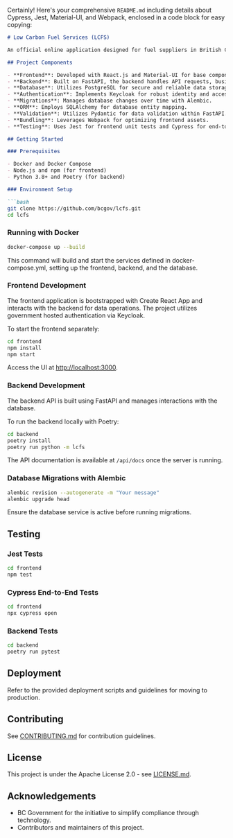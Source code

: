 Certainly! Here's your comprehensive `README.md` including details about Cypress, Jest, Material-UI, and Webpack, enclosed in a code block for easy copying:

```markdown
# Low Carbon Fuel Services (LCFS)

An official online application designed for fuel suppliers in British Columbia to manage compliance obligations under the Low Carbon Fuels Act. This tool streamlines the process, ensuring efficiency and adherence to regulations.

## Project Components

- **Frontend**: Developed with React.js and Material-UI for base components, providing a modern and intuitive user interface.
- **Backend**: Built on FastAPI, the backend handles API requests, business logic, and data management.
- **Database**: Utilizes PostgreSQL for secure and reliable data storage.
- **Authentication**: Implements Keycloak for robust identity and access management.
- **Migrations**: Manages database changes over time with Alembic.
- **ORM**: Employs SQLAlchemy for database entity mapping.
- **Validation**: Utilizes Pydantic for data validation within FastAPI.
- **Bundling**: Leverages Webpack for optimizing frontend assets.
- **Testing**: Uses Jest for frontend unit tests and Cypress for end-to-end testing.

## Getting Started

### Prerequisites

- Docker and Docker Compose
- Node.js and npm (for frontend)
- Python 3.8+ and Poetry (for backend)

### Environment Setup

```bash
git clone https://github.com/bcgov/lcfs.git
cd lcfs
```

### Running with Docker

```bash
docker-compose up --build
```

This command will build and start the services defined in docker-compose.yml, setting up the frontend, backend, and the database.

### Frontend Development

The frontend application is bootstrapped with Create React App and interacts with the backend for data operations. 
The project utilizes government hosted authentication via Keycloak.

To start the frontend separately:

```bash
cd frontend
npm install
npm start
```

Access the UI at [http://localhost:3000](http://localhost:3000).

### Backend Development

The backend API is built using FastAPI and manages interactions with the database.

To run the backend locally with Poetry:

```bash
cd backend
poetry install
poetry run python -m lcfs
```

The API documentation is available at `/api/docs` once the server is running.

### Database Migrations with Alembic

```bash
alembic revision --autogenerate -m "Your message"
alembic upgrade head
```

Ensure the database service is active before running migrations.

## Testing

### Jest Tests

```bash
cd frontend
npm test
```

### Cypress End-to-End Tests

```bash
cd frontend
npx cypress open
```

### Backend Tests

```bash
cd backend
poetry run pytest
```

## Deployment

Refer to the provided deployment scripts and guidelines for moving to production.

## Contributing

See [CONTRIBUTING.md](CONTRIBUTING.md) for contribution guidelines.

## License

This project is under the Apache License 2.0 - see [LICENSE.md](LICENSE.md).

## Acknowledgements

- BC Government for the initiative to simplify compliance through technology.
- Contributors and maintainers of this project.
